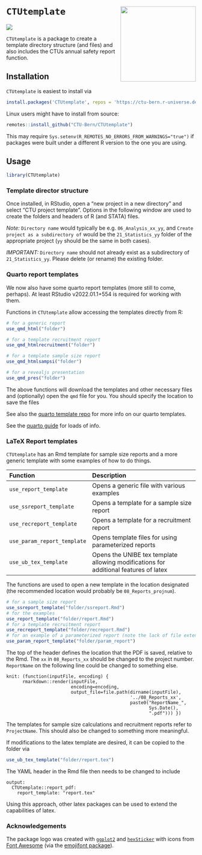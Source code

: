 
<!-- README.md is generated from README.Rmd. Please edit that file -->

# `CTUtemplate` <img src='man/figures/sticker.png' align="right" width="200">

[![](https://img.shields.io/badge/dev%20version-0.5.0-blue.svg)](https://github.com/CTU-Bern/CTUtemplate)

`CTUtemplate` is a package to create a template directory structure (and
files) and also includes the CTUs annual safety report function.

## Installation

`CTUtemplate` is easiest to install via

``` r
install.packages('CTUtemplate', repos = 'https://ctu-bern.r-universe.dev')
```

Linux users might have to install from source:

``` r
remotes::install_github("CTU-Bern/CTUtemplate")
```

This may require `Sys.setenv(R_REMOTES_NO_ERRORS_FROM_WARNINGS="true")`
if packages were built under a different R version to the one you are
using.

## Usage

``` r
library(CTUtemplate)
```

### Template director structure

Once installed, in RStudio, open a “new project in a new directory” and
select “CTU project template”. Options in the following window are used
to create the folders and headers of R (and STATA) files.

*Note:* `Directory name` would typically be e.g. `06_Analysis_xx_yy`,
and `Create project as a subdirectory of` would be the
`21_Statistics_yy` folder of the appropriate project (`yy` should be the
same in both cases).

*IMPORTANT:* `Directory name` should not already exist as a subdirectory
of `21_Statistics_yy`. Please delete (or rename) the existing folder.

### Quarto report templates

We now also have some quarto report templates (more still to come,
perhaps). At least RStudio v2022.01.1+554 is required for working with
them.

Functions in `CTUtemplate` allow accessing the templates directly from
R:

``` r
# for a generic report
use_qmd_html("folder")

# for a template recruitment report
use_qmd_htmlrecruitment("folder")

# for a template sample size report
use_qmd_htmlsampsi("folder")

# for a revealjs presentation
use_qmd_pres("folder")
```

The above functions will download the templates and other necessary
files and (optionally) open the `qmd` file for you. You should specify
the location to save the files

See also the [quarto template repo](https://github.com/CTU-Bern/quarto)
for more info on our quarto templates.

See the [quarto guide](https://quarto.org/docs/guide/) for loads of
info.

### LaTeX Report templates

`CTUtemplate` has an Rmd template for sample size reports and a more
generic template with some examples of how to do things.

| Function                    | Description                                                                          |
|:----------------------------|:-------------------------------------------------------------------------------------|
| `use_report_template`       | Opens a generic file with various examples                                           |
| `use_ssreport_template`     | Opens a template for a sample size report                                            |
| `use_recreport_template`    | Opens a template for a recruitment report                                            |
| `use_param_report_template` | Opens template files for using parameterized reports                                 |
| `use_ub_tex_template`       | Opens the UNIBE tex template allowing modifications for additional features of latex |

The functions are used to open a new template in the location designated
(the recommended location would probably be `08_Reports_projnum`).

``` r
# for a sample size report
use_ssreport_template("folder/ssreport.Rmd")
# for the examples
use_report_template("folder/report.Rmd")
# for a template recruitment report
use_recreport_template("folder/recreport.Rmd")
# for an example of a parameterized report (note the lack of file extension here)
use_param_report_template("folder/param_report")
```

The top of the header defines the location that the PDF is saved,
relative to the Rmd. The `xx` in `08_Reports_xx` should be changed to
the project number. `ReportName` on the following line could be changed
to something else.

    knit: (function(inputFile, encoding) { 
          rmarkdown::render(inputFile,
                            encoding=encoding, 
                            output_file=file.path(dirname(inputFile), 
                                                  '../08_Reports_xx', 
                                                  paste0("ReportName_",
                                                         Sys.Date(),
                                                         ".pdf"))) })

The templates for sample size calculations and recruitment reports refer
to `ProjectName`. This should also be changed to something more
meaningful.

If modifications to the latex template are desired, it can be copied to
the folder via

``` r
use_ub_tex_template("folder/report.tex")
```

The YAML header in the Rmd file then needs to be changed to include

    output: 
      CTUtemplate::report_pdf:
        report_template: "report.tex"

Using this approach, other latex packages can be used to extend the
capabilities of latex.

### Acknowledgements

The package logo was created with
[`ggplot2`](https://ggplot2.tidyverse.org/) and
[`hexSticker`](https://github.com/GuangchuangYu/hexSticker) with icons
from [Font Awesome](https://fontawesome.com/) (via the [emojifont
package](https://github.com/GuangchuangYu/emojifont)).

